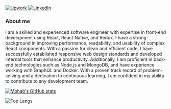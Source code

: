 [![Upwork](https://img.shields.io/badge/UpWork-6FDA44?style=for-the-badge&logo=Upwork&logoColor=white)](https://www.upwork.com/freelancers/~019311866e360cc8ee)
[![LinkedIn](https://img.shields.io/badge/linkedin-%230077B5.svg?style=for-the-badge&logo=linkedin&logoColor=white)](https://www.linkedin.com/in/mohabakram/)

### About me

<!-- BLOG-POST-LIST:START -->
I am a skilled and experienced software engineer with expertise in front-end development using React, React Native, and Redux. I have a strong background in improving performance, readability, and usability of complex React components. With a passion for clean and efficient code, I have successfully established responsive web design standards and developed internal tools that enhance productivity. Additionally, I am proficient in back-end technologies such as Node.js and MongoDB, and have experience working with GraphQL and Docker. With a proven track record of problem-solving and a dedication to continuous learning, I am confident in my ability to contribute to any development team.
<!-- BLOG-POST-LIST:END --> 

[![Mohab's GitHub stats](https://github-readme-stats.vercel.app/api?username=mohapakram)](https://github.com/mohapakram)

![Top Langs](https://github-readme-stats.vercel.app/api/top-langs/?username=mohapakram&layout=compact)

